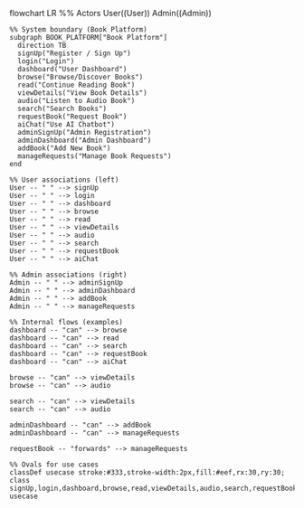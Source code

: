 flowchart LR
    %% Actors
    User((User))
    Admin((Admin))

    %% System boundary (Book Platform)
    subgraph BOOK_PLATFORM["Book Platform"]
      direction TB
      signUp("Register / Sign Up")
      login("Login")
      dashboard("User Dashboard")
      browse("Browse/Discover Books")
      read("Continue Reading Book")
      viewDetails("View Book Details")
      audio("Listen to Audio Book")
      search("Search Books")
      requestBook("Request Book")
      aiChat("Use AI Chatbot")
      adminSignUp("Admin Registration")
      adminDashboard("Admin Dashboard")
      addBook("Add New Book")
      manageRequests("Manage Book Requests")
    end

    %% User associations (left)
    User -- " " --> signUp
    User -- " " --> login
    User -- " " --> dashboard
    User -- " " --> browse
    User -- " " --> read
    User -- " " --> viewDetails
    User -- " " --> audio
    User -- " " --> search
    User -- " " --> requestBook
    User -- " " --> aiChat

    %% Admin associations (right)
    Admin -- " " --> adminSignUp
    Admin -- " " --> adminDashboard
    Admin -- " " --> addBook
    Admin -- " " --> manageRequests

    %% Internal flows (examples)
    dashboard -- "can" --> browse
    dashboard -- "can" --> read
    dashboard -- "can" --> search
    dashboard -- "can" --> requestBook
    dashboard -- "can" --> aiChat

    browse -- "can" --> viewDetails
    browse -- "can" --> audio

    search -- "can" --> viewDetails
    search -- "can" --> audio

    adminDashboard -- "can" --> addBook
    adminDashboard -- "can" --> manageRequests

    requestBook -- "forwards" --> manageRequests

    %% Ovals for use cases
    classDef usecase stroke:#333,stroke-width:2px,fill:#eef,rx:30,ry:30;
    class signUp,login,dashboard,browse,read,viewDetails,audio,search,requestBook,aiChat,adminSignUp,adminDashboard,addBook,manageRequests usecase

